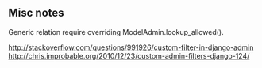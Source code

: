 ## Misc notes
Generic relation require overriding ModelAdmin.lookup_allowed().

http://stackoverflow.com/questions/991926/custom-filter-in-django-admin
http://chris.improbable.org/2010/12/23/custom-admin-filters-django-124/